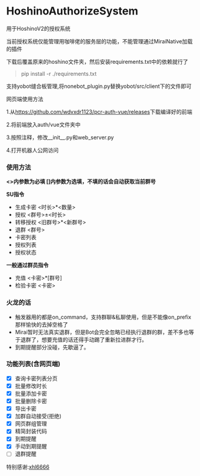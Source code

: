 # HoshinoAuthorizeSystem
用于HoshinoV2的授权系统

当前授权系统仅能管理用咖啡佬的服务层的功能，不能管理通过MiraiNative加载的插件

下载后覆盖原来的hoshino文件夹，然后安装requirements.txt中的依赖就行了

>pip install -r ./requirements.txt

支持yobot缝合板管理,将nonebot_plugin.py替换yobot/src/client下的文件即可

网页端使用方法

1.从<https://github.com/wdvxdr1123/pcr-auth-vue/releases>下载编译好的前端

2.将前端放入auth/vue文件夹中

3.按照注释，修改__init__.py和web_server.py

4.打开机器人公网访问

### 使用方法
**<>内参数为必填 []内参数为选填，不填的话会自动获取当前群号**

**SU指令**
- 生成卡密 <时长>*<数量>
- 授权 <群号>±<时长>
- 转移授权 <旧群号>*<新群号>
- 退群 <群号>
- 卡密列表
- 授权列表
- 授权状态

**一般通过群员指令**
- 充值 <卡密>*[群号]
- 检验卡密 <卡密>

### 火龙的话
- 触发器用的都是on_command，支持群聊&私聊使用，但是不能像on_prefix那样愉快的去掉空格了
- Mirai暂时无法真实退群，但是Bot会完全忽略已经执行退群的群，差不多也等于退群了，想要充值的话还得手动踢了重新拉进群才行。
- 到期提醒部分没碰，先歇逼了。

### 功能列表(含网页端)
- [x] 查询卡密列表分页
- [x] 批量修改时长
- [x] 批量添加卡密
- [x] 批量删除卡密
- [x] 导出卡密
- [x] 加群自动接受(拒绝)
- [x] 网页群组管理
- [x] 精简封装代码
- [x] 到期提醒
- [x] 手动到期提醒
- [ ] 退群提醒

特别感谢:[xhl6666](https://github.com/xhl6666)
